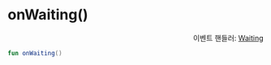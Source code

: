 # onWaiting()

<div align="right">
이벤트 핸들러: <a href="../event_handlers/waiting.md">Waiting</a>
</div>

```kotlin
fun onWaiting()
```
